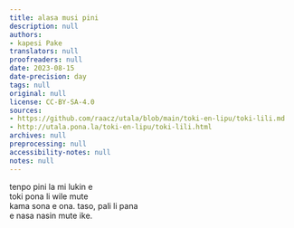 ```yaml
---
title: alasa musi pini
description: null
authors:
- kapesi Pake
translators: null
proofreaders: null
date: 2023-08-15
date-precision: day
tags: null
original: null
license: CC-BY-SA-4.0
sources:
- https://github.com/raacz/utala/blob/main/toki-en-lipu/toki-lili.md
- http://utala.pona.la/toki-en-lipu/toki-lili.html
archives: null
preprocessing: null
accessibility-notes: null
notes: null
---
```


tenpo pini la mi lukin e  
toki pona li wile mute  
kama sona e ona. 
taso, pali li pana  
e nasa nasin mute ike.